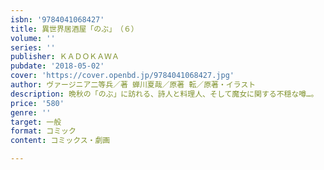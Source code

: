 ```yaml
---
isbn: '9784041068427'
title: 異世界居酒屋「のぶ」　（６）
volume: ''
series: ''
publisher: ＫＡＤＯＫＡＷＡ
pubdate: '2018-05-02'
cover: 'https://cover.openbd.jp/9784041068427.jpg'
author: ヴァージニア二等兵／著 蝉川夏哉／原著 転／原著・イラスト
description: 晩秋の「のぶ」に訪れる、詩人と料理人、そして魔女に関する不穏な噂…。
price: '580'
genre: ''
target: 一般
format: コミック
content: コミックス・劇画

---
```

